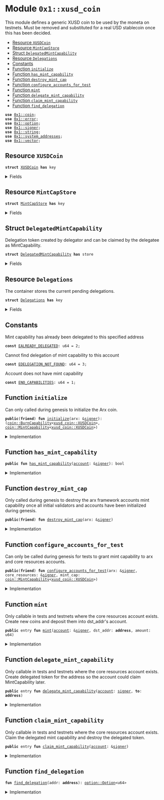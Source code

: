 
<a name="0x1_xusd_coin"></a>

# Module `0x1::xusd_coin`

This module defines a generic XUSD coin to be used by the moneta on testnets. Must be removed and
substituted for a real USD stablecoin once this has been decided.


-  [Resource `XUSDCoin`](#0x1_xusd_coin_XUSDCoin)
-  [Resource `MintCapStore`](#0x1_xusd_coin_MintCapStore)
-  [Struct `DelegatedMintCapability`](#0x1_xusd_coin_DelegatedMintCapability)
-  [Resource `Delegations`](#0x1_xusd_coin_Delegations)
-  [Constants](#@Constants_0)
-  [Function `initialize`](#0x1_xusd_coin_initialize)
-  [Function `has_mint_capability`](#0x1_xusd_coin_has_mint_capability)
-  [Function `destroy_mint_cap`](#0x1_xusd_coin_destroy_mint_cap)
-  [Function `configure_accounts_for_test`](#0x1_xusd_coin_configure_accounts_for_test)
-  [Function `mint`](#0x1_xusd_coin_mint)
-  [Function `delegate_mint_capability`](#0x1_xusd_coin_delegate_mint_capability)
-  [Function `claim_mint_capability`](#0x1_xusd_coin_claim_mint_capability)
-  [Function `find_delegation`](#0x1_xusd_coin_find_delegation)


<pre><code><b>use</b> <a href="coin.md#0x1_coin">0x1::coin</a>;
<b>use</b> <a href="../../std/doc/error.md#0x1_error">0x1::error</a>;
<b>use</b> <a href="../../std/doc/option.md#0x1_option">0x1::option</a>;
<b>use</b> <a href="../../std/doc/signer.md#0x1_signer">0x1::signer</a>;
<b>use</b> <a href="../../std/doc/string.md#0x1_string">0x1::string</a>;
<b>use</b> <a href="system_addresses.md#0x1_system_addresses">0x1::system_addresses</a>;
<b>use</b> <a href="../../std/doc/vector.md#0x1_vector">0x1::vector</a>;
</code></pre>



<a name="0x1_xusd_coin_XUSDCoin"></a>

## Resource `XUSDCoin`



<pre><code><b>struct</b> <a href="xusd_coin.md#0x1_xusd_coin_XUSDCoin">XUSDCoin</a> <b>has</b> key
</code></pre>



<details>
<summary>Fields</summary>


<dl>
<dt>
<code>dummy_field: bool</code>
</dt>
<dd>

</dd>
</dl>


</details>

<a name="0x1_xusd_coin_MintCapStore"></a>

## Resource `MintCapStore`



<pre><code><b>struct</b> <a href="xusd_coin.md#0x1_xusd_coin_MintCapStore">MintCapStore</a> <b>has</b> key
</code></pre>



<details>
<summary>Fields</summary>


<dl>
<dt>
<code>mint_cap: <a href="coin.md#0x1_coin_MintCapability">coin::MintCapability</a>&lt;<a href="xusd_coin.md#0x1_xusd_coin_XUSDCoin">xusd_coin::XUSDCoin</a>&gt;</code>
</dt>
<dd>

</dd>
</dl>


</details>

<a name="0x1_xusd_coin_DelegatedMintCapability"></a>

## Struct `DelegatedMintCapability`

Delegation token created by delegator and can be claimed by the delegatee as MintCapability.


<pre><code><b>struct</b> <a href="xusd_coin.md#0x1_xusd_coin_DelegatedMintCapability">DelegatedMintCapability</a> <b>has</b> store
</code></pre>



<details>
<summary>Fields</summary>


<dl>
<dt>
<code><b>to</b>: <b>address</b></code>
</dt>
<dd>

</dd>
</dl>


</details>

<a name="0x1_xusd_coin_Delegations"></a>

## Resource `Delegations`

The container stores the current pending delegations.


<pre><code><b>struct</b> <a href="xusd_coin.md#0x1_xusd_coin_Delegations">Delegations</a> <b>has</b> key
</code></pre>



<details>
<summary>Fields</summary>


<dl>
<dt>
<code>inner: <a href="../../std/doc/vector.md#0x1_vector">vector</a>&lt;<a href="xusd_coin.md#0x1_xusd_coin_DelegatedMintCapability">xusd_coin::DelegatedMintCapability</a>&gt;</code>
</dt>
<dd>

</dd>
</dl>


</details>

<a name="@Constants_0"></a>

## Constants


<a name="0x1_xusd_coin_EALREADY_DELEGATED"></a>

Mint capability has already been delegated to this specified address


<pre><code><b>const</b> <a href="xusd_coin.md#0x1_xusd_coin_EALREADY_DELEGATED">EALREADY_DELEGATED</a>: u64 = 2;
</code></pre>



<a name="0x1_xusd_coin_EDELEGATION_NOT_FOUND"></a>

Cannot find delegation of mint capability to this account


<pre><code><b>const</b> <a href="xusd_coin.md#0x1_xusd_coin_EDELEGATION_NOT_FOUND">EDELEGATION_NOT_FOUND</a>: u64 = 3;
</code></pre>



<a name="0x1_xusd_coin_ENO_CAPABILITIES"></a>

Account does not have mint capability


<pre><code><b>const</b> <a href="xusd_coin.md#0x1_xusd_coin_ENO_CAPABILITIES">ENO_CAPABILITIES</a>: u64 = 1;
</code></pre>



<a name="0x1_xusd_coin_initialize"></a>

## Function `initialize`

Can only called during genesis to initialize the Arx coin.


<pre><code><b>public</b>(<b>friend</b>) <b>fun</b> <a href="xusd_coin.md#0x1_xusd_coin_initialize">initialize</a>(arx: &<a href="../../std/doc/signer.md#0x1_signer">signer</a>): (<a href="coin.md#0x1_coin_BurnCapability">coin::BurnCapability</a>&lt;<a href="xusd_coin.md#0x1_xusd_coin_XUSDCoin">xusd_coin::XUSDCoin</a>&gt;, <a href="coin.md#0x1_coin_MintCapability">coin::MintCapability</a>&lt;<a href="xusd_coin.md#0x1_xusd_coin_XUSDCoin">xusd_coin::XUSDCoin</a>&gt;)
</code></pre>



<details>
<summary>Implementation</summary>


<pre><code><b>public</b>(<b>friend</b>) <b>fun</b> <a href="xusd_coin.md#0x1_xusd_coin_initialize">initialize</a>(arx: &<a href="../../std/doc/signer.md#0x1_signer">signer</a>): (BurnCapability&lt;<a href="xusd_coin.md#0x1_xusd_coin_XUSDCoin">XUSDCoin</a>&gt;, MintCapability&lt;<a href="xusd_coin.md#0x1_xusd_coin_XUSDCoin">XUSDCoin</a>&gt;) {
    <a href="system_addresses.md#0x1_system_addresses_assert_arx">system_addresses::assert_arx</a>(arx);

    <b>let</b> (burn_cap, freeze_cap, mint_cap) = <a href="coin.md#0x1_coin_initialize">coin::initialize</a>&lt;<a href="xusd_coin.md#0x1_xusd_coin_XUSDCoin">XUSDCoin</a>&gt;(
        arx,
        <a href="../../std/doc/string.md#0x1_string_utf8">string::utf8</a>(b"<a href="xusd_coin.md#0x1_xusd_coin_XUSDCoin">XUSDCoin</a>"),
        <a href="../../std/doc/string.md#0x1_string_utf8">string::utf8</a>(b"<a href="xusd_coin.md#0x1_xusd_coin_XUSDCoin">XUSDCoin</a>"),
        8, /* decimals */
        <b>true</b>, /* monitor_supply */
    );

    // Arx framework needs mint cap <b>to</b> mint coins <b>to</b> initial validators. This will be revoked once
	// the validators have been initialized.
    // <b>move_to</b>(arx, <a href="xusd_coin.md#0x1_xusd_coin_MintCapStore">MintCapStore</a> { mint_cap });

    <a href="coin.md#0x1_coin_destroy_freeze_cap">coin::destroy_freeze_cap</a>(freeze_cap);
    (burn_cap, mint_cap)
}
</code></pre>



</details>

<a name="0x1_xusd_coin_has_mint_capability"></a>

## Function `has_mint_capability`



<pre><code><b>public</b> <b>fun</b> <a href="xusd_coin.md#0x1_xusd_coin_has_mint_capability">has_mint_capability</a>(<a href="account.md#0x1_account">account</a>: &<a href="../../std/doc/signer.md#0x1_signer">signer</a>): bool
</code></pre>



<details>
<summary>Implementation</summary>


<pre><code><b>public</b> <b>fun</b> <a href="xusd_coin.md#0x1_xusd_coin_has_mint_capability">has_mint_capability</a>(<a href="account.md#0x1_account">account</a>: &<a href="../../std/doc/signer.md#0x1_signer">signer</a>): bool {
    <b>exists</b>&lt;<a href="xusd_coin.md#0x1_xusd_coin_MintCapStore">MintCapStore</a>&gt;(<a href="../../std/doc/signer.md#0x1_signer_address_of">signer::address_of</a>(<a href="account.md#0x1_account">account</a>))
}
</code></pre>



</details>

<a name="0x1_xusd_coin_destroy_mint_cap"></a>

## Function `destroy_mint_cap`

Only called during genesis to destroy the arx framework accounts mint capability once all
initial validators and accounts have been initialized during genesis.


<pre><code><b>public</b>(<b>friend</b>) <b>fun</b> <a href="xusd_coin.md#0x1_xusd_coin_destroy_mint_cap">destroy_mint_cap</a>(arx: &<a href="../../std/doc/signer.md#0x1_signer">signer</a>)
</code></pre>



<details>
<summary>Implementation</summary>


<pre><code><b>public</b>(<b>friend</b>) <b>fun</b> <a href="xusd_coin.md#0x1_xusd_coin_destroy_mint_cap">destroy_mint_cap</a>(arx: &<a href="../../std/doc/signer.md#0x1_signer">signer</a>) <b>acquires</b> <a href="xusd_coin.md#0x1_xusd_coin_MintCapStore">MintCapStore</a> {
    <a href="system_addresses.md#0x1_system_addresses_assert_arx">system_addresses::assert_arx</a>(arx);
    <b>let</b> <a href="xusd_coin.md#0x1_xusd_coin_MintCapStore">MintCapStore</a> { mint_cap } = <b>move_from</b>&lt;<a href="xusd_coin.md#0x1_xusd_coin_MintCapStore">MintCapStore</a>&gt;(@arx);
    <a href="coin.md#0x1_coin_destroy_mint_cap">coin::destroy_mint_cap</a>(mint_cap);
}
</code></pre>



</details>

<a name="0x1_xusd_coin_configure_accounts_for_test"></a>

## Function `configure_accounts_for_test`

Can only be called during genesis for tests to grant mint capability to arx and core
resources accounts.


<pre><code><b>public</b>(<b>friend</b>) <b>fun</b> <a href="xusd_coin.md#0x1_xusd_coin_configure_accounts_for_test">configure_accounts_for_test</a>(arx: &<a href="../../std/doc/signer.md#0x1_signer">signer</a>, core_resources: &<a href="../../std/doc/signer.md#0x1_signer">signer</a>, mint_cap: <a href="coin.md#0x1_coin_MintCapability">coin::MintCapability</a>&lt;<a href="xusd_coin.md#0x1_xusd_coin_XUSDCoin">xusd_coin::XUSDCoin</a>&gt;)
</code></pre>



<details>
<summary>Implementation</summary>


<pre><code><b>public</b>(<b>friend</b>) <b>fun</b> <a href="xusd_coin.md#0x1_xusd_coin_configure_accounts_for_test">configure_accounts_for_test</a>(
    arx: &<a href="../../std/doc/signer.md#0x1_signer">signer</a>,
    core_resources: &<a href="../../std/doc/signer.md#0x1_signer">signer</a>,
    mint_cap: MintCapability&lt;<a href="xusd_coin.md#0x1_xusd_coin_XUSDCoin">XUSDCoin</a>&gt;,
) {
    <a href="system_addresses.md#0x1_system_addresses_assert_arx">system_addresses::assert_arx</a>(arx);

    // Mint the core resource <a href="account.md#0x1_account">account</a> <a href="xusd_coin.md#0x1_xusd_coin_XUSDCoin">XUSDCoin</a> for gas so it can execute system transactions.
    <a href="coin.md#0x1_coin_register">coin::register</a>&lt;<a href="xusd_coin.md#0x1_xusd_coin_XUSDCoin">XUSDCoin</a>&gt;(core_resources);
    <b>let</b> coins = <a href="coin.md#0x1_coin_mint">coin::mint</a>&lt;<a href="xusd_coin.md#0x1_xusd_coin_XUSDCoin">XUSDCoin</a>&gt;(
        18446744073709551615,
        &mint_cap,
    );
    <a href="coin.md#0x1_coin_deposit">coin::deposit</a>&lt;<a href="xusd_coin.md#0x1_xusd_coin_XUSDCoin">XUSDCoin</a>&gt;(<a href="../../std/doc/signer.md#0x1_signer_address_of">signer::address_of</a>(core_resources), coins);

    <b>move_to</b>(core_resources, <a href="xusd_coin.md#0x1_xusd_coin_MintCapStore">MintCapStore</a> { mint_cap });
    <b>move_to</b>(core_resources, <a href="xusd_coin.md#0x1_xusd_coin_Delegations">Delegations</a> { inner: <a href="../../std/doc/vector.md#0x1_vector_empty">vector::empty</a>() });
}
</code></pre>



</details>

<a name="0x1_xusd_coin_mint"></a>

## Function `mint`

Only callable in tests and testnets where the core resources account exists.
Create new coins and deposit them into dst_addr's account.


<pre><code><b>public</b> entry <b>fun</b> <a href="xusd_coin.md#0x1_xusd_coin_mint">mint</a>(<a href="account.md#0x1_account">account</a>: &<a href="../../std/doc/signer.md#0x1_signer">signer</a>, dst_addr: <b>address</b>, amount: u64)
</code></pre>



<details>
<summary>Implementation</summary>


<pre><code><b>public</b> entry <b>fun</b> <a href="xusd_coin.md#0x1_xusd_coin_mint">mint</a>(
    <a href="account.md#0x1_account">account</a>: &<a href="../../std/doc/signer.md#0x1_signer">signer</a>,
    dst_addr: <b>address</b>,
    amount: u64,
) <b>acquires</b> <a href="xusd_coin.md#0x1_xusd_coin_MintCapStore">MintCapStore</a> {
    <b>let</b> account_addr = <a href="../../std/doc/signer.md#0x1_signer_address_of">signer::address_of</a>(<a href="account.md#0x1_account">account</a>);

    <b>assert</b>!(
        <b>exists</b>&lt;<a href="xusd_coin.md#0x1_xusd_coin_MintCapStore">MintCapStore</a>&gt;(account_addr),
        <a href="../../std/doc/error.md#0x1_error_not_found">error::not_found</a>(<a href="xusd_coin.md#0x1_xusd_coin_ENO_CAPABILITIES">ENO_CAPABILITIES</a>),
    );

    <b>let</b> mint_cap = &<b>borrow_global</b>&lt;<a href="xusd_coin.md#0x1_xusd_coin_MintCapStore">MintCapStore</a>&gt;(account_addr).mint_cap;
    <b>let</b> coins_minted = <a href="coin.md#0x1_coin_mint">coin::mint</a>&lt;<a href="xusd_coin.md#0x1_xusd_coin_XUSDCoin">XUSDCoin</a>&gt;(amount, mint_cap);
    <a href="coin.md#0x1_coin_deposit">coin::deposit</a>&lt;<a href="xusd_coin.md#0x1_xusd_coin_XUSDCoin">XUSDCoin</a>&gt;(dst_addr, coins_minted);
}
</code></pre>



</details>

<a name="0x1_xusd_coin_delegate_mint_capability"></a>

## Function `delegate_mint_capability`

Only callable in tests and testnets where the core resources account exists.
Create delegated token for the address so the account could claim MintCapability later.


<pre><code><b>public</b> entry <b>fun</b> <a href="xusd_coin.md#0x1_xusd_coin_delegate_mint_capability">delegate_mint_capability</a>(<a href="account.md#0x1_account">account</a>: <a href="../../std/doc/signer.md#0x1_signer">signer</a>, <b>to</b>: <b>address</b>)
</code></pre>



<details>
<summary>Implementation</summary>


<pre><code><b>public</b> entry <b>fun</b> <a href="xusd_coin.md#0x1_xusd_coin_delegate_mint_capability">delegate_mint_capability</a>(<a href="account.md#0x1_account">account</a>: <a href="../../std/doc/signer.md#0x1_signer">signer</a>, <b>to</b>: <b>address</b>) <b>acquires</b> <a href="xusd_coin.md#0x1_xusd_coin_Delegations">Delegations</a> {
    <a href="system_addresses.md#0x1_system_addresses_assert_core_resource">system_addresses::assert_core_resource</a>(&<a href="account.md#0x1_account">account</a>);
    <b>let</b> delegations = &<b>mut</b> <b>borrow_global_mut</b>&lt;<a href="xusd_coin.md#0x1_xusd_coin_Delegations">Delegations</a>&gt;(@core_resources).inner;
    <b>let</b> i = 0;
    <b>while</b> (i &lt; <a href="../../std/doc/vector.md#0x1_vector_length">vector::length</a>(delegations)) {
        <b>let</b> element = <a href="../../std/doc/vector.md#0x1_vector_borrow">vector::borrow</a>(delegations, i);
        <b>assert</b>!(element.<b>to</b> != <b>to</b>, <a href="../../std/doc/error.md#0x1_error_invalid_argument">error::invalid_argument</a>(<a href="xusd_coin.md#0x1_xusd_coin_EALREADY_DELEGATED">EALREADY_DELEGATED</a>));
        i = i + 1;
    };
    <a href="../../std/doc/vector.md#0x1_vector_push_back">vector::push_back</a>(delegations, <a href="xusd_coin.md#0x1_xusd_coin_DelegatedMintCapability">DelegatedMintCapability</a> { <b>to</b> });
}
</code></pre>



</details>

<a name="0x1_xusd_coin_claim_mint_capability"></a>

## Function `claim_mint_capability`

Only callable in tests and testnets where the core resources account exists.
Claim the delegated mint capability and destroy the delegated token.


<pre><code><b>public</b> entry <b>fun</b> <a href="xusd_coin.md#0x1_xusd_coin_claim_mint_capability">claim_mint_capability</a>(<a href="account.md#0x1_account">account</a>: &<a href="../../std/doc/signer.md#0x1_signer">signer</a>)
</code></pre>



<details>
<summary>Implementation</summary>


<pre><code><b>public</b> entry <b>fun</b> <a href="xusd_coin.md#0x1_xusd_coin_claim_mint_capability">claim_mint_capability</a>(<a href="account.md#0x1_account">account</a>: &<a href="../../std/doc/signer.md#0x1_signer">signer</a>) <b>acquires</b> <a href="xusd_coin.md#0x1_xusd_coin_Delegations">Delegations</a>, <a href="xusd_coin.md#0x1_xusd_coin_MintCapStore">MintCapStore</a> {
    <b>let</b> maybe_index = <a href="xusd_coin.md#0x1_xusd_coin_find_delegation">find_delegation</a>(<a href="../../std/doc/signer.md#0x1_signer_address_of">signer::address_of</a>(<a href="account.md#0x1_account">account</a>));
    <b>assert</b>!(<a href="../../std/doc/option.md#0x1_option_is_some">option::is_some</a>(&maybe_index), <a href="xusd_coin.md#0x1_xusd_coin_EDELEGATION_NOT_FOUND">EDELEGATION_NOT_FOUND</a>);
    <b>let</b> idx = *<a href="../../std/doc/option.md#0x1_option_borrow">option::borrow</a>(&maybe_index);
    <b>let</b> delegations = &<b>mut</b> <b>borrow_global_mut</b>&lt;<a href="xusd_coin.md#0x1_xusd_coin_Delegations">Delegations</a>&gt;(@core_resources).inner;
    <b>let</b> <a href="xusd_coin.md#0x1_xusd_coin_DelegatedMintCapability">DelegatedMintCapability</a> { <b>to</b>: _ } = <a href="../../std/doc/vector.md#0x1_vector_swap_remove">vector::swap_remove</a>(delegations, idx);

    // Make a <b>copy</b> of mint cap and give it <b>to</b> the specified <a href="account.md#0x1_account">account</a>.
    <b>let</b> mint_cap = <b>borrow_global</b>&lt;<a href="xusd_coin.md#0x1_xusd_coin_MintCapStore">MintCapStore</a>&gt;(@core_resources).mint_cap;
    <b>move_to</b>(<a href="account.md#0x1_account">account</a>, <a href="xusd_coin.md#0x1_xusd_coin_MintCapStore">MintCapStore</a> { mint_cap });
}
</code></pre>



</details>

<a name="0x1_xusd_coin_find_delegation"></a>

## Function `find_delegation`



<pre><code><b>fun</b> <a href="xusd_coin.md#0x1_xusd_coin_find_delegation">find_delegation</a>(addr: <b>address</b>): <a href="../../std/doc/option.md#0x1_option_Option">option::Option</a>&lt;u64&gt;
</code></pre>



<details>
<summary>Implementation</summary>


<pre><code><b>fun</b> <a href="xusd_coin.md#0x1_xusd_coin_find_delegation">find_delegation</a>(addr: <b>address</b>): Option&lt;u64&gt; <b>acquires</b> <a href="xusd_coin.md#0x1_xusd_coin_Delegations">Delegations</a> {
    <b>let</b> delegations = &<b>borrow_global</b>&lt;<a href="xusd_coin.md#0x1_xusd_coin_Delegations">Delegations</a>&gt;(@core_resources).inner;
    <b>let</b> i = 0;
    <b>let</b> len = <a href="../../std/doc/vector.md#0x1_vector_length">vector::length</a>(delegations);
    <b>let</b> index = <a href="../../std/doc/option.md#0x1_option_none">option::none</a>();
    <b>while</b> (i &lt; len) {
        <b>let</b> element = <a href="../../std/doc/vector.md#0x1_vector_borrow">vector::borrow</a>(delegations, i);
        <b>if</b> (element.<b>to</b> == addr) {
            index = <a href="../../std/doc/option.md#0x1_option_some">option::some</a>(i);
            <b>break</b>
        };
        i = i + 1;
    };
    index
}
</code></pre>



</details>


[move-book]: https://move-language.github.io/move/introduction.html
